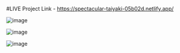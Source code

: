 #LIVE Project Link - https://spectacular-taiyaki-05b02d.netlify.app/

![image](https://github.com/chetankush/CSV-visualizer-web-app/assets/78559285/31ca16da-2170-438e-8509-fccb901d840e)


![image](https://github.com/chetankush/CSV-visualizer-web-app/assets/78559285/17f2ad0f-c022-4fab-ad1a-97bc2875efa3)


![image](https://github.com/chetankush/CSV-visualizer-web-app/assets/78559285/8f3fcf64-3245-4b75-8197-06d819e9555b)

